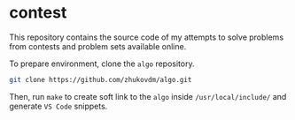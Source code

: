 # contest

This repository contains the source code of my attempts to solve problems from contests and problem sets available online.

To prepare environment, clone the `algo` repository.

```bash
git clone https://github.com/zhukovdm/algo.git
```

Then, run `make` to create soft link to the `algo` inside `/usr/local/include/` and generate `VS Code` snippets.
